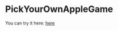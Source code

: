 # PickYourOwnAppleGame
You can try it here: [here](https://domafarm.eu/almaskert-torokbalint/jatek/intro)
